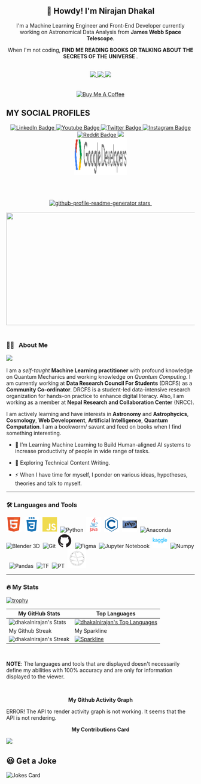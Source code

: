  <h2 align="center"> 🤠 Howdy! I'm Nirajan Dhakal </h2>

<p align="center">I'm a Machine Learning Engineer and Front-End Developer currently working on Astronomical Data Analysis from <b>James Webb Space Telescope</b>.</p> <p align="center"> When I'm not coding, <b> FIND ME READING BOOKS OR TALKING ABOUT THE SECRETS OF THE UNIVERSE </b>. </p>

<br>

<div id="badges" align="center">
  <a href="https://www.linkedin.com/in/nirajandhakal07" target="_blank"> <img src="https://img.shields.io/badge/-nirajandhakal07-blue?style=for-the-badge&logo=Linkedin&logoColor=white"> </a>
  <a href="mailto:nirajandhakal71@gmail.com" target="_blank"> <img src="https://img.shields.io/badge/Nirajan-D14836?style=for-the-badge&logo=gmail&logoColor=white"> </a>
  <a href="https://twitter.com/nirajandhakal_7" target="_blank"> <img src="https://img.shields.io/badge/nirajandhakal_7-1DA1F2?style=for-the-badge&logo=twitter&logoColor=black"> </a>
</div>
<br>
<br>

<div id="badges" align="center">
  <a href="https://www.buymeacoffee.com/dhakalnirajan" target="_blank"> <img src="https://cdn.buymeacoffee.com/buttons/default-orange.png" alt="Buy Me A Coffee" height="42" width="175"></a>
</div>

## MY SOCIAL PROFILES

<div id="badges" align="center">
  <a href="https://www.linkedin.com/in/nirajandhakal07">
    <img src="https://img.shields.io/badge/LinkedIn-blue?style=for-the-badge&logo=linkedin&logoColor=white" alt="LinkedIn Badge"/>
  </a>
  <a href="https://www.youtube.com/channel/UCp6BWK8KTFYypVnI-YgRNdA">
    <img src="https://img.shields.io/badge/YouTube-red?style=for-the-badge&logo=youtube&logoColor=white" alt="Youtube Badge"/>
  </a>
  <a href="https://www.twitter.com/nirajandhakal_7">
    <img src="https://img.shields.io/badge/Twitter-blue?style=for-the-badge&logo=twitter&logoColor=white" alt="Twitter Badge"/>
  </a>
  <a href="https://www.instagram.com/nirajan.dhakal.007">
    <img src="https://img.shields.io/badge/Instagram-E4405F?style=for-the-badge&logo=instagram&logoColor=white" alt="Instagram Badge"/>
  </a>
  <a href="https://www.reddit.com/user/nirajandhakal37">
    <img src="https://img.shields.io/badge/Reddit-FF4500?style=for-the-badge&logo=reddit&logoColor=white" alt="Reddit Badge"/>
  </a>
  <a href="https://www.kaggle.com/agamotto">
    <img src="https://img.shields.io/badge/Kaggle-20BEFF?style=for-the-badge&logo=Kaggle&logoColor=white"/> <br>
  <a href="https://g.dev/dhakalnirajan">
    <img src="./img/gdev.svg" height="100" width="140"/>
</div>

  <br> <br>
  
<div id="count" align="center">
<a href="https://github.com/dhakalnirajan/dhakalnirajan/stargazers" target="blank">
<img src="https://img.shields.io/github/stars/dhakalnirajan/dhakalnirajan?style=for-the-badge&color=00021F" alt="github-profile-readme-generator stars"/>
</a>
  <img src="https://komarev.com/ghpvc/?username=dhakalnirajan&style=for-the-badge&color=49308F" alt="">
</div>

  <br>
  
<div align="center">
  <img src="https://media.giphy.com/media/dWesBcTLavkZuG35MI/giphy.gif" width="600" height="300"/>
</div>

  <br>
  
### 🧑‍💻 &nbsp; About Me

<div id="header" align="left">
  <img src="https://media.giphy.com/media/WUlplcMpOCEmTGBtBW/giphy.gif" width="100">
</div>
  
I am a *self-taught* **Machine Learning practitioner** with profound knowledge on Quantum Mechanics and working knowledge on *Quantum Computing*. I am currently working at **Data Research Council For Students** (DRCFS) as a **Community Co-ordinator**. DRCFS is a student-led data-intensive research organization for hands-on practice to enhance digital literacy. Also, I am working as a member at **Nepal Research and Collaboration Center** (NRCC).

I am actively learning and have interests in **Astronomy** and **Astrophycics**, **Cosmology**, **Web Development**, **Artificial Intelligence**, **Quantum Computation**. I am a bookworm/ savant and feed on books when I find something interesting.

- 🔭 I’m Learning Machine Learning to Build Human-aligned AI systems to increase productivity of people in wide range of tasks.

- 🌱 Exploring Technical Content Writing.

- ⚡ When I have time for myself, I ponder on various ideas, hypotheses, theories and talk to myself.

---

### 🛠️ Languages and Tools

<div>
  <img src="./img/html5-original.svg" title="HTML5" alt="HTML" width="40" height="40"/>&nbsp;
  <img src="./img/css3-plain-wordmark.svg"  title="CSS3" alt="CSS" width="40" height="40"/>&nbsp;
  <img src="./img/javascript-plain.svg" title="JavaScript" alt="JavaScript" width="40" height="40"/>&nbsp;
  <img src="https://cdn.jsdelivr.net/gh/devicons/devicon/icons/python/python-original.svg" title="Python" alt="Python" width="40" height="40"/>&nbsp;
  <img src="./img/java-original-wordmark.svg" title="Java" alt="Java" width="40" height="40"/>&nbsp;
  <img src="./img/c-line.svg" title="C" alt="C Programming" width="40" height="40">&nbsp;
  <img src="./img/php-original.svg" title="PHP" alt="PHP Programming" width="40" height="40">&nbsp;
  <img src="https://cdn.jsdelivr.net/gh/devicons/devicon/icons/anaconda/anaconda-original.svg" title="Anaconda" alt="Anaconda" width="40" height="40" />&nbsp;
  <img src="https://cdn.jsdelivr.net/gh/devicons/devicon/icons/blender/blender-original.svg" title="Blender 3D" alt="Blender 3D" width="40" height="40"/>&nbsp;
  <img src="https://cdn.jsdelivr.net/gh/devicons/devicon/icons/git/git-plain-wordmark.svg" title="Git" alt="Git" width="140" height="40"/>
  <img src="./img/github.png" title="Github" alt="Github" width="40" height="40"/>&nbsp;
  <img src="https://cdn.jsdelivr.net/gh/devicons/devicon/icons/figma/figma-original.svg" title="Figma" alt="Figma" width="40" height="40"/>&nbsp;
  <img src="https://cdn.jsdelivr.net/gh/devicons/devicon/icons/jupyter/jupyter-original-wordmark.svg" title="Jupyter" alt="Jupyter Notebook" width="40" height="40"/>&nbsp;
  <img src="./img/kaggle-original-wordmark.svg" title="Kaggle" alt="Kaggle" width="40" height="40"/>&nbsp;
  <img src="https://cdn.jsdelivr.net/gh/devicons/devicon/icons/numpy/numpy-original.svg" title="Numpy" alt="Numpy" width="40" height="40"/>&nbsp;
  <img src="https://cdn.jsdelivr.net/gh/devicons/devicon/icons/pandas/pandas-original-wordmark.svg" title="Pandas" alt="Pandas" width="40" height="40" />&nbsp;
  <img src="https://cdn.jsdelivr.net/gh/devicons/devicon/icons/tensorflow/tensorflow-original.svg" title="Tensorflow" alt="TF" alt="Tensorflow" width="50" height="50"/>&nbsp;
  <img src="https://cdn.jsdelivr.net/gh/devicons/devicon/icons/pytorch/pytorch-original.svg" title="PyTorch" alt="PT" alt="PyTorch" width="50" height="50"/>&nbsp;
  <img src="./img/qiskit.gif" title="Qiskit" alt="Qiskit" width="50" height="50" />&nbsp;
</div>

---

### 🔥 My Stats

[![trophy](https://github-profile-trophy.vercel.app/?username=dhakalnirajan&column=-1&theme=radical&no-frame=true)](https://github.com/ryo-ma/github-profile-trophy)

| My GitHub Stats                                                                                                                                  | Top Languages                                                                                                                                                                                   |
| ------------------------------------------------------------------------------------------------------------------------------------------------ | ----------------------------------------------------------------------------------------------------------------------------------------------------------------------------------------------- |
| ![dhakalnirajan's Stats](https://github-readme-stats.vercel.app/api?username=dhakalnirajan&theme=synthwave&show_icons=true&hide_border=true&count_private=true&show=prs_merged,prs_merged_percentage&width=500) | [![dhakalnirajan's Top Languages](https://github-readme-stats.vercel.app/api/top-langs/?username=dhakalnirajan&theme=synthwave&hide_border=true&layout=donut-vertical&langs_count=15&size_weight=0.1&count_weight=1&hide=jupyter%20notebook)](https://github.com/dhakalnirajan/github-readme-stats) |
| My Github Streak                                                                                                                                 | My Sparkline                                                                                                                                                                                    |
| ![dhakalnirajan's Streak](https://github-readme-streak-stats.herokuapp.com/?user=dhakalnirajan&theme=synthwave&hide_border=true)                | [![Sparkline](https://stars.medv.io/Naereen/badges.svg)](https://stars.medv.io/dhakalnirajan/badges)                                                                                            |

<br>
  
**NOTE**: The languages and tools that are displayed doesn't necessarily define my abilities with 100% accuracy and are only for information displayed to the viewer.
  
<br>
  
<p align="center"><b>My Github Activity Graph</b></p>

 <!-- [![Nirajan's github activity graph](https://github-readme-activity-graph.cyclic.app/graph?username=dhakalnirajan&theme=tokyo-night)](https://github.com/dhakalnirajan/github-readme-activity-graph) -->

ERROR! The API to render activity graph is not working. It seems that the API is not rendering.

<p align="center"> <b> My Contributions Card</b> </p>

![](https://github-profile-summary-cards.vercel.app/api/cards/profile-details?username=dhakalnirajan&theme=monokai)

## 😆 Get a Joke

![Jokes Card](https://readme-jokes.vercel.app/api)
